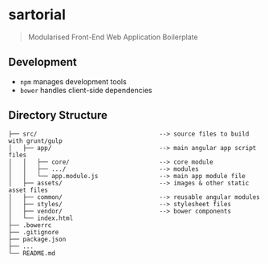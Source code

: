 # sartorial
> Modularised Front-End Web Application Boilerplate

## Development
 - `npm` manages development tools
 - `bower` handles client-side dependencies
 
## Directory Structure
```
├── src/                                  --> source files to build with grunt/gulp
│   ├── app/                              --> main angular app script files
│   │   ├── core/                         --> core module
│   │   ├── .../                          --> modules
│   │   └── app.module.js                 --> main app module file
│   ├── assets/                           --> images & other static asset files
│   ├── common/                           --> reusable angular modules
│   ├── styles/                           --> stylesheet files
│   ├── vendor/                           --> bower components
│   └── index.html
├── .bowerrc
├── .gitignore
├── package.json
├── ...
└── README.md

```
